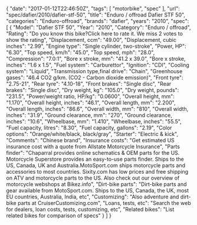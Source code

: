 {
    "date": "2017-01-12T22:46:50Z",
    "tags": [
        "motorbike",
        "spec"
    ],
    "url": "spec\/dafier\/2010\/dafier-stf-50",
    "title": "Enduro \/ offroad Dafier STF 50",
    "categories": "Enduro-offroad",
    "brands": "dafier",
    "years": "2010",
    "spec": [
        {
            "Model": "Dafier STF 50",
            "Year": "2010",
            "Category": "Enduro \/ offroad",
            "Rating": "Do you know this bike?Click here to rate it. We miss 2 votes to show the rating",
            "Displacement, ccm": "49.00",
            "Displacement, cubic inches": "2.99",
            "Engine type": "Single cylinder, two-stroke",
            "Power, HP": "6.30",
            "Top speed, km\/h": "45.0",
            "Top speed, mph": "28.0",
            "Compression": "7.0:1",
            "Bore x stroke, mm": "41.2 x 39.0",
            "Bore x stroke, inches": "1.6 x 1.5",
            "Fuel system": "Carburettor",
            "Ignition": "CDI",
            "Cooling system": "Liquid",
            "Transmission type,final drive": "Chain",
            "Greenhouse gases": "46.4 CO2 g\/km. (CO2 - Carbon dioxide emission)",
            "Front tyre": "2.75-21",
            "Rear tyre": "4.10-18",
            "Front brakes": "Single disc",
            "Rear brakes": "Single disc",
            "Dry weight, kg": "105.0",
            "Dry weight, pounds": "231.5",
            "Power\/weight ratio, HP\/kg": "0.0600",
            "Overall height, mm": "1.170",
            "Overall height, inches": "46.1",
            "Overall length, mm": "2.200",
            "Overall length, inches": "86.6",
            "Overall width, mm": "810",
            "Overall width, inches": "31.9",
            "Ground clearance, mm": "270",
            "Ground clearance, inches": "10.6",
            "Wheelbase, mm": "1.410",
            "Wheelbase, inches": "55.5",
            "Fuel capacity, litres": "8.30",
            "Fuel capacity, gallons": "2.19",
            "Color options": "Orange\/white\/black, black\/gray",
            "Starter": "Electric & kick",
            "Comments": "Chinese brand",
            "Insurance costs": "Get estimated US insurance cost with a quote from Allstate Motorcycle Insurance",
            "Parts finder": "Chaparral provides online schematics & OEM parts for the US.   Motorcycle Superstore provides an easy-to-use parts finder. Ships to the US, Canada, UK and Australia.MotoSport.com ships motorcycle parts and accessories to most countries.    Sixity.com has low prices and free shipping on ATV and motorcycle parts to the US. Also check out our overview of motorcycle webshops at Bikez.info",
            "Dirt-bike parts": "Dirt-bike parts and gear available from MotoSport.com. Ships to the US, Canada, the UK, most EU countries, Australia, India, etc",
            "Customizing": "Also adventure and dirt-bike parts at CruiserCustomizing.com",
            "Loans, tests, etc": "Search the web for dealers, loan costs, tests, customizing, etc",
            "Related bikes": "List related bikes for comparison of specs"
        }
    ]
}